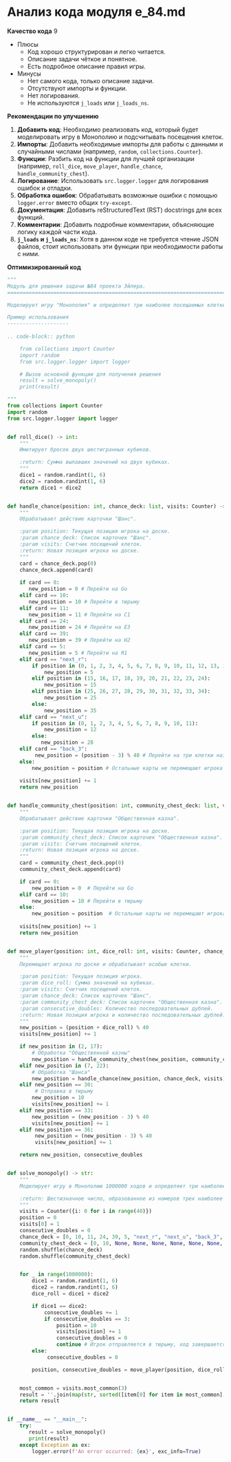 # Анализ кода модуля e_84.md

**Качество кода**
9
- Плюсы
    - Код хорошо структурирован и легко читается.
    - Описание задачи чёткое и понятное.
    - Есть подробное описание правил игры.
- Минусы
    - Нет самого кода, только описание задачи.
    - Отсутствуют импорты и функции.
    - Нет логирования.
    - Не используются `j_loads` или `j_loads_ns`.

**Рекомендации по улучшению**

1.  **Добавить код**: Необходимо реализовать код, который будет моделировать игру в Монополию и подсчитывать посещения клеток.
2.  **Импорты**: Добавить необходимые импорты для работы с данными и случайными числами (например, `random`, `collections.Counter`).
3.  **Функции**: Разбить код на функции для лучшей организации (например, `roll_dice`, `move_player`, `handle_chance`, `handle_community_chest`).
4.  **Логирование**: Использовать `src.logger.logger` для логирования ошибок и отладки.
5.  **Обработка ошибок**: Обрабатывать возможные ошибки с помощью `logger.error` вместо общих `try-except`.
6.  **Документация**: Добавить reStructuredText (RST) docstrings для всех функций.
7.  **Комментарии**: Добавить подробные комментарии, объясняющие логику каждой части кода.
8.  **`j_loads` и `j_loads_ns`**: Хотя в данном коде не требуется чтение JSON файлов, стоит использовать эти функции при необходимости работы с ними.

**Оптимизированный код**

```python
"""
Модуль для решения задачи №84 проекта Эйлера.
=========================================================================================

Моделирует игру "Монополия" и определяет три наиболее посещаемых клетки.

Пример использования
--------------------
    
.. code-block:: python

    from collections import Counter
    import random
    from src.logger.logger import logger

    # Вызов основной функции для получения решения
    result = solve_monopoly()
    print(result)

"""
from collections import Counter
import random
from src.logger.logger import logger


def roll_dice() -> int:
    """
    Имитирует бросок двух шестигранных кубиков.

    :return: Сумма выпавших значений на двух кубиках.
    """
    dice1 = random.randint(1, 6)
    dice2 = random.randint(1, 6)
    return dice1 + dice2


def handle_chance(position: int, chance_deck: list, visits: Counter) -> int:
    """
    Обрабатывает действие карточки "Шанс".

    :param position: Текущая позиция игрока на доске.
    :param chance_deck: Список карточек "Шанс".
    :param visits: Счетчик посещений клеток.
    :return: Новая позиция игрока на доске.
    """
    card = chance_deck.pop(0)
    chance_deck.append(card)
    
    if card == 0:
       new_position = 0 # Перейти на Go
    elif card == 10:
       new_position = 10 # Перейти в тюрьму
    elif card == 11:
       new_position = 11 # Перейти на C1
    elif card == 24:
       new_position = 24 # Перейти на E3
    elif card == 39:
       new_position = 39 # Перейти на H2
    elif card == 5:
       new_position = 5 # Перейти на R1
    elif card == "next_r":
        if position in (0, 1, 2, 3, 4, 5, 6, 7, 8, 9, 10, 11, 12, 13, 14):
            new_position = 5
        elif position in (15, 16, 17, 18, 19, 20, 21, 22, 23, 24):
            new_position = 15
        elif position in (25, 26, 27, 28, 29, 30, 31, 32, 33, 34):
            new_position = 25
        else:
            new_position = 35
    elif card == "next_u":
        if position in (0, 1, 2, 3, 4, 5, 6, 7, 8, 9, 10, 11):
            new_position = 12
        else:
           new_position = 28
    elif card == "back_3":
         new_position = (position - 3) % 40 # Перейти на три клетки назад
    else:
        new_position = position # Остальные карты не перемещают игрока
    
    visits[new_position] += 1
    return new_position


def handle_community_chest(position: int, community_chest_deck: list, visits: Counter) -> int:
    """
    Обрабатывает действие карточки "Общественная казна".

    :param position: Текущая позиция игрока на доске.
    :param community_chest_deck: Список карточек "Общественная казна".
    :param visits: Счетчик посещений клеток.
    :return: Новая позиция игрока на доске.
    """
    card = community_chest_deck.pop(0)
    community_chest_deck.append(card)

    if card == 0:
        new_position = 0  # Перейти на Go
    elif card == 10:
        new_position = 10 # Перейти в тюрьму
    else:
        new_position = position  # Остальные карты не перемещают игрока
    
    visits[new_position] += 1
    return new_position


def move_player(position: int, dice_roll: int, visits: Counter, chance_deck: list, community_chest_deck: list, consecutive_doubles: int) -> tuple[int, int]:
    """
    Перемещает игрока по доске и обрабатывает особые клетки.

    :param position: Текущая позиция игрока.
    :param dice_roll: Сумма значений на кубиках.
    :param visits: Счетчик посещений клеток.
    :param chance_deck: Список карточек "Шанс".
    :param community_chest_deck: Список карточек "Общественная казна".
    :param consecutive_doubles: Количество последовательных дублей.
    :return: Новая позиция игрока и количество последовательных дублей.
    """
    new_position = (position + dice_roll) % 40
    visits[new_position] += 1

    if new_position in (2, 17):
        # Обработка "Общественной казны"
        new_position = handle_community_chest(new_position, community_chest_deck, visits)
    elif new_position in (7, 22):
        # Обработка "Шанса"
        new_position = handle_chance(new_position, chance_deck, visits)
    elif new_position == 30:
         # Отправка в тюрьму
        new_position = 10
        visits[new_position] += 1
    elif new_position == 33:
        new_position = (new_position - 3) % 40
        visits[new_position] += 1
    elif new_position == 36:
         new_position = (new_position - 3) % 40
         visits[new_position] += 1

    return new_position, consecutive_doubles


def solve_monopoly() -> str:
    """
    Моделирует игру в Монополию 1000000 ходов и определяет три наиболее посещаемые клетки.

    :return: Шестизначное число, образованное из номеров трех наиболее посещаемых клеток, расположенных по убыванию.
    """
    visits = Counter({i: 0 for i in range(40)})
    position = 0
    visits[0] = 1
    consecutive_doubles = 0
    chance_deck = [0, 10, 11, 24, 39, 5, "next_r", "next_u", "back_3", None, None, None, None, None, None, None]
    community_chest_deck = [0, 10, None, None, None, None, None, None, None, None, None, None, None, None, None, None]
    random.shuffle(chance_deck)
    random.shuffle(community_chest_deck)


    for _ in range(1000000):
        dice1 = random.randint(1, 6)
        dice2 = random.randint(1, 6)
        dice_roll = dice1 + dice2

        if dice1 == dice2:
            consecutive_doubles += 1
            if consecutive_doubles == 3:
                position = 10
                visits[position] += 1
                consecutive_doubles = 0
                continue # Игрок отправляется в тюрьму, ход завершается
        else:
             consecutive_doubles = 0

        position, consecutive_doubles = move_player(position, dice_roll, visits, chance_deck, community_chest_deck, consecutive_doubles)


    most_common = visits.most_common(3)
    result = ''.join(map(str, sorted([item[0] for item in most_common], reverse=True)))
    return result


if __name__ == "__main__":
    try:
       result = solve_monopoly()
       print(result)
    except Exception as ex:
        logger.error(f'An error occurred: {ex}', exc_info=True)
```